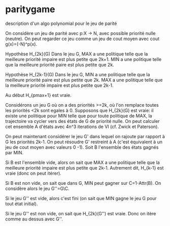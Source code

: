 # paritygame
description d'un algo polynomial pour le jeu de parité

On considère un jeu de parité avec p:X -> N, avec possible priorité nulle (neutre).
On peut regarder ce jeu comme un jeu de cout moyen avec cout
g(x)=(-N)^p(x).


Hypothèse H_{2k}(G)
Dans le jeu G,
MAX a une politique telle que la meilleure priorité impaire est plus petite que 2k+1.
MIN a une politique telle que la meilleure priorité paire est plus petite que 2k.

Hypothèse H_{2k-1}(G)
Dans le jeu G,
MIN a une politique telle que la meilleure priorité paire est plus petite que 2k.
MAX a une politique telle que la meilleure priorité impaire est plus petite que 2k-1.

Au début H_{pmax+1} est vraie.

Considérons un jeu G où on a des priorités >=2k, où l'on remplace toutes les priorités <2k sont egales à 0. Supposons que H_{2k}(G) est vraie: il existe une politique pour MIN telle que pour toute politique de MAX, la trajectoire va cycler vers des états de G de priorité nulle. On peut calculer cet ensemble A d'états avec 4n^3 iterations de VI (cf. Zwick et Paterson).

On peut maintenant considérer le jeu G' dans lequel on rajoute par rapport à G les priorités 2k-1. On peut résoudre G' restreint à A (c'est équivalent à un jeu de cout moyen avec valeurs 0 -1). Soit B l'ensemble des états gagnés par MIN.

Si B est l'ensemble vide, alors on sait que MAX a une politique telle que la meilleure priorité impaire est plus petite que 2k-1. Autrement dit, H_{k-1} est vraie (donc on peut itérer).

Si B est non vide, on sait que dans G, MIN peut gagner sur C=1-Attr(B). On considère alors le jeu G''=G\C.

Si le jeu G'' est vide, alors c'est fini (on sait que MIN gagne le jeu G pour tout état initial).

Si le jeu G'' est non vide, on sait que H_{2k}(G'') est vraie. Donc on itère comme au dessus avec G''.



